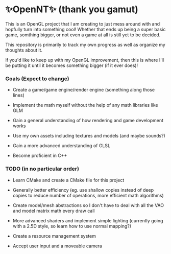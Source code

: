 # ✨OpenNT✨ (thank you gamut)


This is an OpenGL project that I am creating to just mess around with and hopfully turn into something cool! Whether that ends up being a super basic game, somthing bigger, or not even a game at all is still yet to be decided. 

This repository is primarily to track my own progress as well as organize my thoughts about it. 

If you'd like to keep up with my OpenGL improvement, then this is where I'll be putting it until it becomes something bigger (if it ever does)!

### Goals (Expect to change)

* Create a game/game engine/render engine (something along those lines)

* Implement the math myself without the help of any math libraries like GLM

* Gain a general understanding of how rendering and game development works

* Use my own assets including textures and models (and maybe sounds?)

* Gain a more advanced understanding of GLSL

* Become proficient in C++

### TODO (in no particular order)

* Learn CMake and create a CMake file for this project

* Generally better efficiency (eg. use shallow copies instead of deep copies to reduce number of operations, more efficient math algorithms)

* Create model/mesh abstractions so I don't have to deal with all the VAO and model matrix math every draw call

* More advanced shaders and implement simple lighting (currently going with a 2.5D style, so learn how to use normal mapping?)

* Create a resource management system

* Accept user input and a moveable camera
